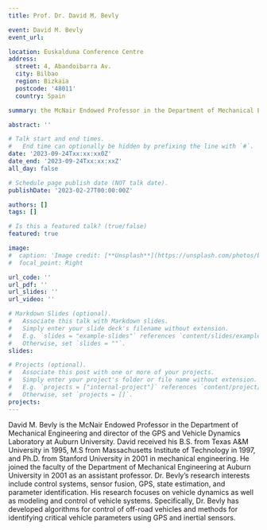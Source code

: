 ```yaml
---
title: Prof. Dr. David M. Bevly

event: David M. Bevly
event_url: 

location: Euskalduna Conference Centre
address:
  street: 4, Abandoibarra Av.
  city: Bilbao
  region: Bizkaia
  postcode: '48011'
  country: Spain

summary: the McNair Endowed Professor in the Department of Mechanical Engineering and director of the GPS and Vehicle Dynamics Laboratory at Auburn University

abstract: ''

# Talk start and end times.
#   End time can optionally be hidden by prefixing the line with `#`.
date: '2023-09-24Txx:xx:xx0Z'
date_end: '2023-09-24Txx:xx:xxZ'
all_day: false

# Schedule page publish date (NOT talk date).
publishDate: '2023-02-27T00:00:00Z'

authors: []
tags: []

# Is this a featured talk? (true/false)
featured: true

image:
#  caption: 'Image credit: [**Unsplash**](https://unsplash.com/photos/bzdhc5b3Bxs)'
#  focal_point: Right

url_code: ''
url_pdf: ''
url_slides: ''
url_video: ''

# Markdown Slides (optional).
#   Associate this talk with Markdown slides.
#   Simply enter your slide deck's filename without extension.
#   E.g. `slides = "example-slides"` references `content/slides/example-slides.md`.
#   Otherwise, set `slides = ""`.
slides:

# Projects (optional).
#   Associate this post with one or more of your projects.
#   Simply enter your project's folder or file name without extension.
#   E.g. `projects = ["internal-project"]` references `content/project/deep-learning/index.md`.
#   Otherwise, set `projects = []`.
projects:
---
```

David M. Bevly is the McNair Endowed Professor in the Department of Mechanical Engineering and director of the GPS and Vehicle Dynamics Laboratory at Auburn University. David received his B.S. from Texas A&M University in 1995, M.S from Massachusetts Institute of Technology in 1997, and Ph.D. from Stanford University in 2001 in mechanical engineering. He joined the faculty of the Department of Mechanical Engineering at Auburn University in 2001 as an assistant professor. Dr. Bevly’s research interests include control systems, sensor fusion, GPS, state estimation, and parameter identification. His research focuses on vehicle dynamics as well as modeling and control of vehicle systems. Specifically, Dr. Bevly has developed algorithms for control of off-road vehicles and methods for identifying critical vehicle parameters using GPS and inertial sensors.
